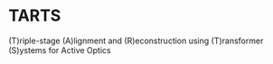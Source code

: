 # TARTS
(T)riple-stage (A)lignment and (R)econstruction using (T)ransformer (S)ystems for Active Optics
